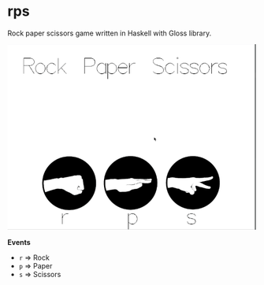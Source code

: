 # rps
Rock paper scissors game written in Haskell with Gloss library.

![exampe](src/assets/example.gif)

**Events**
- ``r`` => Rock
- ``p`` => Paper
- ``s`` => Scissors 
